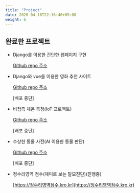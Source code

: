 ```yaml
---
title: "Project"
date: 2020-04-18T22:16:46+09:00
weight: 6
---
```


## 완료한 프로젝트

- Django를 이용한 간단한 웹페이지 구현

  [Github repo 주소](https://github.com/DongyeopGu/django-advance-reservationn)
  
- Django와 vue를 이용한 영화 추천 사이트

  [Github repo 주소](https://github.com/DongyeopGu/project-deployment)

  [배포 중단]
  
- 비접촉 체온 측정(IoT 프로젝트)

  [Github repo 주소](https://github.com/DongyeopGu/iot-project)

  [배포 중단]

- 수상한 동물 사전(AI 이용한 동물 판단)

  [Github repo 주소](https://github.com/DongyeopGu/predict-animal)

  [배포 중단]

- 정수리영역 점수(재미로 보는 탈모진단)(진행중)

  [https://정수리영역점수.kro.kr](https://정수리영역점수.kro.kr)
